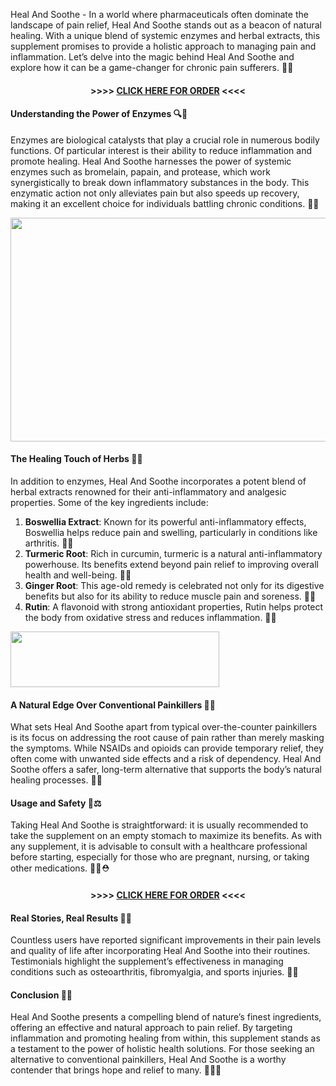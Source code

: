 Heal And Soothe - In a world where pharmaceuticals often dominate the landscape of pain relief, Heal And Soothe stands out as a beacon of natural healing. With a unique blend of systemic enzymes and herbal extracts, this supplement promises to provide a holistic approach to managing pain and inflammation. Let’s delve into the magic behind Heal And Soothe and explore how it can be a game-changer for chronic pain sufferers. 🌟💊
<h4 style="text-align: center;">&gt;&gt;&gt;&gt; <a href="https://healthcomets.com/Order-Now-Click-Here/HealandSoothe">CLICK HERE FOR ORDER</a> &lt;&lt;&lt;&lt;</h4>
<h4>Understanding the Power of Enzymes 🔍🧩</h4>
Enzymes are biological catalysts that play a crucial role in numerous bodily functions. Of particular interest is their ability to reduce inflammation and promote healing. Heal And Soothe harnesses the power of systemic enzymes such as bromelain, papain, and protease, which work synergistically to break down inflammatory substances in the body. This enzymatic action not only alleviates pain but also speeds up recovery, making it an excellent choice for individuals battling chronic conditions. 🌈💪

<a href="https://healthcomets.com/Order-Now-Click-Here/HealandSoothe"><img class=" wp-image-150 aligncenter" src="https://healthcomets.com/wp-content/uploads/2024/09/Screenshot_14-300x175.png" alt="" width="614" height="358" /></a>
<h4>The Healing Touch of Herbs 🌱💖</h4>
In addition to enzymes, Heal And Soothe incorporates a potent blend of herbal extracts renowned for their anti-inflammatory and analgesic properties. Some of the key ingredients include:
<ol>
 	<li><strong>Boswellia Extract</strong>: Known for its powerful anti-inflammatory effects, Boswellia helps reduce pain and swelling, particularly in conditions like arthritis. 🌳🔥</li>
 	<li><strong>Turmeric Root</strong>: Rich in curcumin, turmeric is a natural anti-inflammatory powerhouse. Its benefits extend beyond pain relief to improving overall health and well-being. 🌟🌿</li>
 	<li><strong>Ginger Root</strong>: This age-old remedy is celebrated not only for its digestive benefits but also for its ability to reduce muscle pain and soreness. 🍃💪</li>
 	<li><strong>Rutin</strong>: A flavonoid with strong antioxidant properties, Rutin helps protect the body from oxidative stress and reduces inflammation. 🍋✨</li>
</ol>
<a href="https://healthcomets.com/Order-Now-Click-Here/HealandSoothe"><img class=" wp-image-45 aligncenter" src="https://healthcomets.com/wp-content/uploads/2024/08/Order-Now-Button-300x80.png" alt="" width="334" height="89" /></a>
<h4>A Natural Edge Over Conventional Painkillers 🌼🚫</h4>
What sets Heal And Soothe apart from typical over-the-counter painkillers is its focus on addressing the root cause of pain rather than merely masking the symptoms. While NSAIDs and opioids can provide temporary relief, they often come with unwanted side effects and a risk of dependency. Heal And Soothe offers a safer, long-term alternative that supports the body’s natural healing processes. 💊🌿
<h4>Usage and Safety 📝⚖️</h4>
Taking Heal And Soothe is straightforward: it is usually recommended to take the supplement on an empty stomach to maximize its benefits. As with any supplement, it is advisable to consult with a healthcare professional before starting, especially for those who are pregnant, nursing, or taking other medications. 🚫🤰⛑️
<h4 style="text-align: center;">&gt;&gt;&gt;&gt; <a href="https://healthcomets.com/Order-Now-Click-Here/HealandSoothe">CLICK HERE FOR ORDER</a> &lt;&lt;&lt;&lt;</h4>
<h4>Real Stories, Real Results 🌟📣</h4>
Countless users have reported significant improvements in their pain levels and quality of life after incorporating Heal And Soothe into their routines. Testimonials highlight the supplement’s effectiveness in managing conditions such as osteoarthritis, fibromyalgia, and sports injuries. 🌟🎉
<h4>Conclusion 🌷📜</h4>
Heal And Soothe presents a compelling blend of nature’s finest ingredients, offering an effective and natural approach to pain relief. By targeting inflammation and promoting healing from within, this supplement stands as a testament to the power of holistic health solutions. For those seeking an alternative to conventional painkillers, Heal And Soothe is a worthy contender that brings hope and relief to many. 🌿✨💖
